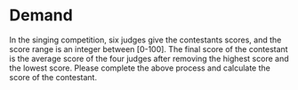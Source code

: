 # Demand

In the singing competition, six judges give the contestants scores, and the score range is an integer between [0-100].
The final score of the contestant is the average score of the four judges after removing the highest score and the
lowest score. Please complete the above process and calculate the score of the contestant.